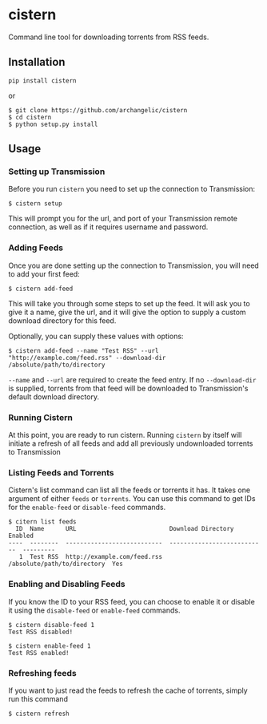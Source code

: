 # cistern
Command line tool for downloading torrents from RSS feeds.

## Installation
```
pip install cistern
```
or
```
$ git clone https://github.com/archangelic/cistern
$ cd cistern
$ python setup.py install
```

## Usage
### Setting up Transmission
Before you run `cistern` you need to set up the connection to Transmission:
```
$ cistern setup
```
This will prompt you for the url, and port of your Transmission remote connection, as well as if it requires username and password.

### Adding Feeds
Once you are done setting up the connection to Transmission, you will need to add your first feed:
```
$ cistern add-feed
```
This will take you through some steps to set up the feed. It will ask you to give it a name, give the url, and it will give the option to supply a custom download directory for this feed.  

Optionally, you can supply these values with options:
```
$ cistern add-feed --name "Test RSS" --url "http://example.com/feed.rss" --download-dir /absolute/path/to/directory
```
`--name` and `--url` are required to create the feed entry. If no `--download-dir` is supplied, torrents from that feed will be downloaded to Transmission's default download directory.
 
### Running Cistern
At this point, you are ready to run cistern. Running `cistern` by itself will initiate a refresh of all feeds and add all previously undownloaded torrents to Transmission
 
### Listing Feeds and Torrents
Cistern's list command can list all the feeds or torrents it has. It takes one argument of either `feeds` or `torrents`.
You can use this command to get IDs for the `enable-feed` or `disable-feed` commands.
```
$ citern list feeds
  ID  Name      URL                          Download Directory           Enabled
----  --------  ---------------------------  ---------------------------  ---------
   1  Test RSS  http://example.com/feed.rss  /absolute/path/to/directory  Yes
```
 
### Enabling and Disabling Feeds
If you know the ID to your RSS feed, you can choose to enable it or disable it using the `disable-feed` or `enable-feed` commands.
```
$ cistern disable-feed 1
Test RSS disabled!

$ cistern enable-feed 1
Test RSS enabled!
```

### Refreshing feeds
If you want to just read the feeds to refresh the cache of torrents, simply run this command
```
$ cistern refresh
```
